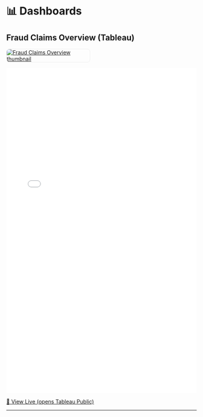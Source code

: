 # 📊 Dashboards

<!-- ===== Example Viz 1 ===== -->
<h2>Fraud Claims Overview (Tableau)</h2>
<p>
  <a href="/assets/fraud-thumb.jpg" target="_blank">
    <img src="/assets/fraud-thumb.jpg" alt="Fraud Claims Overview thumbnail" style="max-width: 220px; border-radius: 8px; border: 1px solid #eee;">
  </a>
</p>

<!-- Embed: paste the FULL iframe code Tableau gave you,
     OR use your embed URL in the src below -->
<iframe
  src="<div class='tableauPlaceholder' id='viz1756758103341' style='position: relative'><noscript><a href='#'><img alt='Dashboard 1 ' src='https:&#47;&#47;public.tableau.com&#47;static&#47;images&#47;Fi&#47;FinancialBankingComplaints&#47;Dashboard1&#47;1_rss.png' style='border: none' /></a></noscript><object class='tableauViz'  style='display:none;'><param name='host_url' value='https%3A%2F%2Fpublic.tableau.com%2F' /> <param name='embed_code_version' value='3' /> <param name='site_root' value='' /><param name='name' value='FinancialBankingComplaints&#47;Dashboard1' /><param name='tabs' value='no' /><param name='toolbar' value='yes' /><param name='static_image' value='https:&#47;&#47;public.tableau.com&#47;static&#47;images&#47;Fi&#47;FinancialBankingComplaints&#47;Dashboard1&#47;1.png' /> <param name='animate_transition' value='yes' /><param name='display_static_image' value='yes' /><param name='display_spinner' value='yes' /><param name='display_overlay' value='yes' /><param name='display_count' value='yes' /><param name='language' value='en-US' /></object></div>                <script type='text/javascript'>                    var divElement = document.getElementById('viz1756758103341');                    var vizElement = divElement.getElementsByTagName('object')[0];                    if ( divElement.offsetWidth > 800 ) { vizElement.style.width='1400px';vizElement.style.height='1027px';} else if ( divElement.offsetWidth > 500 ) { vizElement.style.width='1400px';vizElement.style.height='1027px';} else { vizElement.style.width='100%';vizElement.style.height='2727px';}                     var scriptElement = document.createElement('script');                    scriptElement.src = 'https://public.tableau.com/javascripts/api/viz_v1.js';                    vizElement.parentNode.insertBefore(scriptElement, vizElement);                </script>&:showVizHome=no&:embed=true&:toolbar=no"
  width="100%" height="860" frameborder="0" allowfullscreen>
</iframe>

<p>
  <a href="[https://public.tableau.com/app/profile/satya.pradeep.kodeboina/viz/FinancialBankingComplaints/Dashboard1]" target="_blank">🔗 View Live (opens Tableau Public)</a>
</p>

<hr/>

